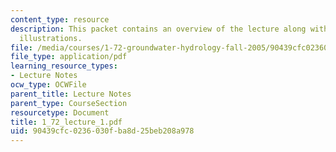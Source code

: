 ```yaml
---
content_type: resource
description: This packet contains an overview of the lecture along with diagrams and
  illustrations.
file: /media/courses/1-72-groundwater-hydrology-fall-2005/90439cfc0236030fba8d25beb208a978_1_72_lecture_1.pdf
file_type: application/pdf
learning_resource_types:
- Lecture Notes
ocw_type: OCWFile
parent_title: Lecture Notes
parent_type: CourseSection
resourcetype: Document
title: 1_72_lecture_1.pdf
uid: 90439cfc-0236-030f-ba8d-25beb208a978
---
```

